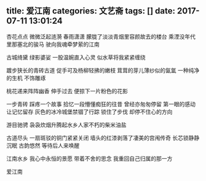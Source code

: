 title: 爱江南
categories: 文艺斋
tags: []
date: 2017-07-11 13:01:24
-------------------------------------------------------------------


杏花点点 微微泛起涟漪
春雨潇潇 朦胧了淡淡青烟里容颜故去的楼台
乘湮没年代里那塞北的骏马
驶向我魂牵梦萦的江南

古城绮黛 绿影婆娑
一股温婉直入心灵
似水草将我紧紧缠绕

踱步狭长的青砖古道
促手可及杨柳轻拂的嫩枝
茸茸的芽儿薄纱似的氤氲
一种纯净的生机 不饰雕琢

桃花递来阵阵幽香
伸手过去
便掠下一片粉色的花影

一步青砖 踩疼一个故事
拾忆一段懵懂痴狂的往昔
曾经亦匆匆停留
第一眼的感动让记忆留存
灰色的冰冷城堡禁锢了行踪
锁住了步伐
却停不住心的方向

游目驰骋
袅袅炊烟升腾起水乡人家不朽的柴米油盐

古道尽头
一扇斑驳的铜门紧紧关闭
墙头的红漆剥落了凄美的宫闱传奇
长芯锁静静沉眠
古韵悠然 等待后人来唤醒

江南水乡
我心中永恒的景愿
带着不舍的思念
我重回自己归属的那一方

爱江南

